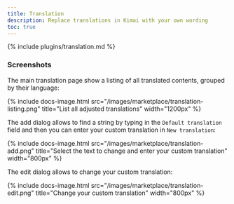 ```yaml
---
title: Translation
description: Replace translations in Kimai with your own wording
toc: true
---
```


{% include plugins/translation.md %}  

### Screenshots

The main translation page show a listing of all translated contents, grouped by their language:

{% include docs-image.html src="/images/marketplace/translation-listing.png" title="List all adjusted translations" width="1200px" %}

The add dialog allows to find a string by typing in the `Default translation` field and then you can enter your custom translation in `New translation`:

{% include docs-image.html src="/images/marketplace/translation-add.png" title="Select the text to change and enter your custom translation" width="800px" %}

The edit dialog allows to change your custom translation:

{% include docs-image.html src="/images/marketplace/translation-edit.png" title="Change your custom translation" width="800px" %}
